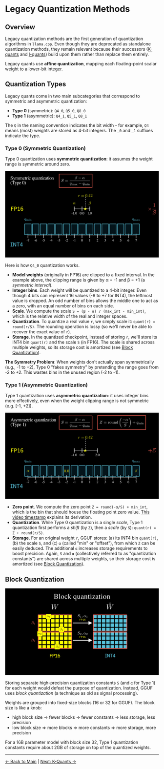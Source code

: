 # Legacy Quantization Methods

## Overview

Legacy quantization methods are the first generation of quantization algorithms in `llama.cpp`. Even though they are deprecated as standalone quantization methods, they remain relevant because their successors ([K-quants](k-quants.md) and [I-quants](i-quants.md)) build upon them rather than replace them entirely.

Legacy quants use **affine quantization**, mapping each floating-point scalar weight to a lower-bit integer.

## Quantization Types

Legacy quants come in two main subcategories that correspond to symmetric and asymmetric quantization:

- **Type 0** (symmetric): `Q4_0`, `Q5_0`, `Q8_0`  
- **Type 1** (asymmetric): `Q4_1`, `Q5_1`, `Q8_1`

The `Q` in the naming convention indicates the bit width - for example, `Q4` means (most) weights are stored as 4-bit integers. The `_0` and `_1` suffixes indicate the type.

### Type 0 (Symmetric Quantization)

Type 0 quantization uses **symmetric quantization**: it assumes the weight range is symmetric around zero.

<img src="images/type0.png" alt="type-0-quantization" style="max-height: 400px;">

Here is how `Q4_0` quantization works.
- **Model weights** (originally in FP16) are clipped to a fixed interval. In the example above, the clipping range is given by α = -1 and β = +1 (a *symmetric interval*).
- **Integer bins**. Each weight will be quantized to a 4-bit integer. Even though 4 bits can represent 16 values (-8 to +7 for INT4), the leftmost value is dropped. An odd number of bins allows the middle one to act as a zero, with an equal number of bins on each side.
- **Scale**. We compute the scale `S = (β - α) / (max_int - min_int)`, which is the relative width of the real and integer spaces.
- **Quantization**. To quantize a real value `r`, we simply scale it: `quant(r) = round(r/S)`. The rounding operation is lossy (so we'll never be able to recover the exact value of `r`).
- **Storage**. In the quantized checkpoint, instead of storing `r`, we'll store its INT4 bin `quant(r)` and the scale `S` (in FP16). The scale is shared across multiple weights, so its storage cost is amortized (see [Block Quantization](#block-quantization)).

**The Symmetry Problem**: When weights don't actually span symmetrically (e.g., -1 to +2), Type 0 "fakes symmetry" by pretending the range goes from -2 to +2. This wastes bins in the unused region (-2 to -1).

### Type 1 (Asymmetric Quantization)

Type 1 quantization uses **asymmetric quantization**: it uses integer bins more effectively, even when the weight clipping range is not symmetric (e.g. [-1, +2]).

<img src="images/type1.png" alt="type-1-quantization" style="max-height: 400px;">

- **Zero point**. We compute the zero point `Z = round(-α/S) + min_int`, which is the bin that should house the floating point zero value. [This video timestamp](https://youtu.be/qoQJq5UwV1c?t=729) explains its derivation.
- **Quantization**. While Type 0 quantization is a single *scale*, Type 1 quantization first performs a *shift* (by `Z`), then a *scale* (by `S`): `quant(r) = Z + round(r/S)`.
- **Storage**. For an original weight `r`, GGUF stores: (a) its INT4 bin `quant(r)`, (b) the scale `S`, and (c) `α` (called "min" or "offset"), from which `Z` can be easily deduced. The additional `α` increases storage requirements to boost precision. Again, `S` and `α` (collectively referred to as "quantization constants") are shared across multiple weights, so their storage cost is amortized (see [Block Quantization](#block-quantization)).

## Block Quantization

<img src="images/block-quantization.png" alt="block-quantization" style="max-height: 400px;">

Storing separate high-precision quantization constants `S` (and `α` for Type 1) for each weight would defeat the purpose of quantization. Instead, GGUF uses *block quantization* (a technique as old as signal processing).

Weights are grouped into fixed-size blocks (16 or 32 for GGUF). The block size is like a knob:
- high block size => fewer blocks => fewer constants => less storage, less precision
- low block size => more blocks => more constants => more storage, more precision

For a 16B parameter model with block size 32, Type 1 quantization constants require about 2GB of storage on top of the quantized weights.


---
[← Back to Main](README.md) | [Next: K-Quants →](k-quants.md)